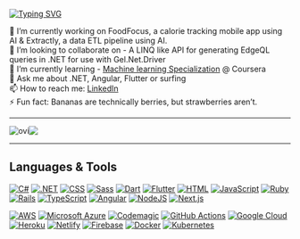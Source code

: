 [![Typing SVG](https://readme-typing-svg.demolab.com?font=Fira+Code&pause=1000&width=435&lines=Hi+there,+I'm+Daniel)](https://git.io/typing-svg)

<!--
**danielfoord/danielfoord** is a ✨ _special_ ✨ repository because its `README.md` (this file) appears on your GitHub profile.

Here are some ideas to get you started:

- 🔭 I’m currently working on ...
- 🌱 I’m currently learning ...
- 👯 I’m looking to collaborate on ...
- 🤔 I’m looking for help with ...
- 💬 Ask me about ...
- 📫 How to reach me: ...
- 😄 Pronouns: ...
- ⚡ Fun fact: ...
-->

<!--🔭 I’m currently working on - Amplify<br/> -->
🔭 I’m currently working on FoodFocus, a calorie tracking mobile app using AI & Extractly, a data ETL pipeline using AI.<br/>
👯 I’m looking to collaborate on - A LINQ like API for generating EdgeQL queries in .NET for use with Gel.Net.Driver<br/>
🌱 I’m currently learning - [Machine learning Specialization](https://www.coursera.org/specializations/machine-learning-introduction) @ Coursera <br/>
💬 Ask me about .NET, Angular, Flutter or surfing <br/>
📫 How to reach me: [LinkedIn](https://www.linkedin.com/in/daniel-foord-27601b84/)<br/>
⚡ Fun fact: Bananas are technically berries, but strawberries aren’t.
    
<hr/>

<div style="display: flex;">
  <img src="https://github-readme-stats.vercel.app/api/top-langs?username=danielfoord&show_icons=true&locale=en&layout=compact&theme=tokyonight" alt="ovi"/>
  <img src="https://github-readme-streak-stats-eight.vercel.app/?user=danielfoord&theme=tokyonight">
</div>
      
<hr/>

## Languages & Tools

[![C#](https://custom-icon-badges.demolab.com/badge/C%23-%23239120.svg?logo=cshrp&logoColor=white)](#)
[![.NET](https://img.shields.io/badge/.NET-512BD4?logo=dotnet&logoColor=fff)](#)
[![CSS](https://img.shields.io/badge/CSS-639?logo=css&logoColor=fff)](#)
[![Sass](https://img.shields.io/badge/Sass-C69?logo=sass&logoColor=fff)](#)
[![Dart](https://img.shields.io/badge/Dart-%230175C2.svg?logo=dart&logoColor=white)](#)
[![Flutter](https://img.shields.io/badge/Flutter-02569B?logo=flutter&logoColor=fff)](#)
[![HTML](https://img.shields.io/badge/HTML-%23E34F26.svg?logo=html5&logoColor=white)](#)
[![JavaScript](https://img.shields.io/badge/JavaScript-F7DF1E?logo=javascript&logoColor=000)](#)
[![Ruby](https://img.shields.io/badge/Ruby-%23CC342D.svg?&logo=ruby&logoColor=white)](#)
[![Rails](https://img.shields.io/badge/Rails-%23CC0000.svg?logo=ruby-on-rails&logoColor=white)](#)
[![TypeScript](https://img.shields.io/badge/TypeScript-3178C6?logo=typescript&logoColor=fff)](#)
[![Angular](https://img.shields.io/badge/Angular-%23DD0031.svg?logo=angular&logoColor=white)](#)
[![NodeJS](https://img.shields.io/badge/Node.js-6DA55F?logo=node.js&logoColor=white)](#)
[![Next.js](https://img.shields.io/badge/Next.js-black?logo=next.js&logoColor=white)](#)

[![AWS](https://custom-icon-badges.demolab.com/badge/AWS-%23FF9900.svg?logo=aws&logoColor=white)](#)
[![Microsoft Azure](https://custom-icon-badges.demolab.com/badge/Microsoft%20Azure-0089D6?logo=msazure&logoColor=white)](#)
[![Codemagic](https://img.shields.io/badge/Codemagic-0051FF?logo=Codemagic&logoColor=fff)](#)
[![GitHub Actions](https://img.shields.io/badge/GitHub_Actions-2088FF?logo=github-actions&logoColor=white)](#)
[![Google Cloud](https://img.shields.io/badge/Google%20Cloud-%234285F4.svg?logo=google-cloud&logoColor=white)](#)
[![Heroku](https://img.shields.io/badge/Heroku-430098?logo=heroku&logoColor=fffe)](#)
[![Netlify](https://img.shields.io/badge/Netlify-%23000000.svg?logo=netlify&logoColor=#00C7B7)](#)
[![Firebase](https://img.shields.io/badge/Firebase-039BE5?logo=Firebase&logoColor=white)](#)
[![Docker](https://img.shields.io/badge/Docker-2496ED?logo=docker&logoColor=fff)](#)
[![Kubernetes](https://img.shields.io/badge/Kubernetes-326CE5?logo=kubernetes&logoColor=fff)](#)



